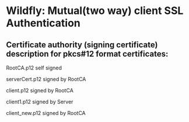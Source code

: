 Wildfly: Mutual(two way) client SSL Authentication
==================================================

Certificate authority (signing certificate) description for pkcs#12 format certificates:
-----------------------------------------------------------------------------------------

RootCA.p12        self signed

serverCert.p12    signed by RootCA

client.p12        signed by RootCA

client1.p12       signed by Server

client_new.p12    signed by RootCA
